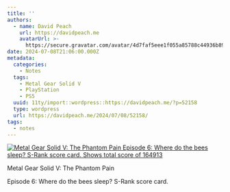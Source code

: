 ```yaml
---
title: ''
authors:
  - name: David Peach
    url: https://davidpeach.me
    avatarUrl: >-
      https://secure.gravatar.com/avatar/4d7faf5eee1f055a85788c44936b8995eaab6dfb004e7854ec747ccb272e91ee?s=96&d=mm&r=g
date: 2024-07-08T21:06:00.000Z
metadata:
  categories:
    - Notes
  tags:
    - Metal Gear Solid V
    - PlayStation
    - PS5
  uuid: 11ty/import::wordpress::https://davidpeach.me/?p=52158
  type: wordpress
  url: https://davidpeach.me/2024/07/08/52158/
tags:
  - notes
---
```

[![Metal Gear Solid V: The Phantom Pain Episode 6: Where do the bees sleep? S-Rank score card. Shows total score of 164913](/assets/image_editor_output_image-1818-fToA55e5baLt.jpg)](/assets/image_editor_output_image-1818-fToA55e5baLt.jpg)

Metal Gear Solid V: The Phantom Pain

Episode 6: Where do the bees sleep? S-Rank score card.